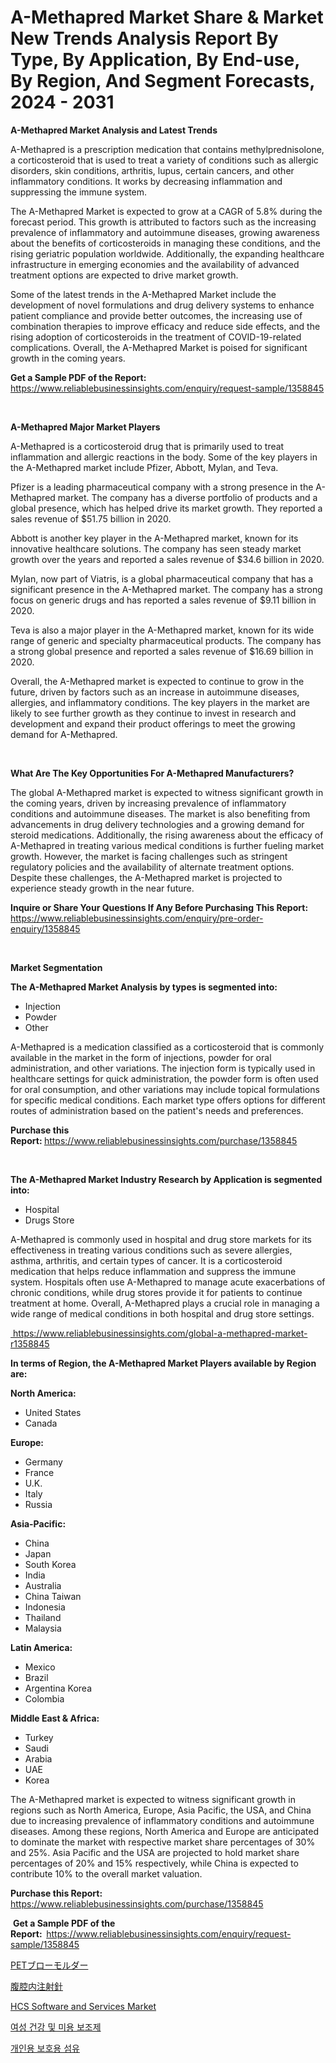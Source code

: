 <p><h1>A-Methapred Market Share & Market New Trends Analysis Report By Type, By Application, By End-use, By Region, And Segment Forecasts, 2024 - 2031</h1></p><p><strong>A-Methapred Market Analysis and Latest Trends</strong></p>
<p><p>A-Methapred is a prescription medication that contains methylprednisolone, a corticosteroid that is used to treat a variety of conditions such as allergic disorders, skin conditions, arthritis, lupus, certain cancers, and other inflammatory conditions. It works by decreasing inflammation and suppressing the immune system.</p><p>The A-Methapred Market is expected to grow at a CAGR of 5.8% during the forecast period. This growth is attributed to factors such as the increasing prevalence of inflammatory and autoimmune diseases, growing awareness about the benefits of corticosteroids in managing these conditions, and the rising geriatric population worldwide. Additionally, the expanding healthcare infrastructure in emerging economies and the availability of advanced treatment options are expected to drive market growth.</p><p>Some of the latest trends in the A-Methapred Market include the development of novel formulations and drug delivery systems to enhance patient compliance and provide better outcomes, the increasing use of combination therapies to improve efficacy and reduce side effects, and the rising adoption of corticosteroids in the treatment of COVID-19-related complications. Overall, the A-Methapred Market is poised for significant growth in the coming years.</p></p>
<p><strong>Get a Sample PDF of the Report:&nbsp;</strong> <a href="https://www.reliablebusinessinsights.com/enquiry/request-sample/1358845">https://www.reliablebusinessinsights.com/enquiry/request-sample/1358845</a></p>
<p>&nbsp;</p>
<p><strong>A-Methapred Major Market Players</strong></p>
<p><p>A-Methapred is a corticosteroid drug that is primarily used to treat inflammation and allergic reactions in the body. Some of the key players in the A-Methapred market include Pfizer, Abbott, Mylan, and Teva.</p><p>Pfizer is a leading pharmaceutical company with a strong presence in the A-Methapred market. The company has a diverse portfolio of products and a global presence, which has helped drive its market growth. They reported a sales revenue of $51.75 billion in 2020.</p><p>Abbott is another key player in the A-Methapred market, known for its innovative healthcare solutions. The company has seen steady market growth over the years and reported a sales revenue of $34.6 billion in 2020.</p><p>Mylan, now part of Viatris, is a global pharmaceutical company that has a significant presence in the A-Methapred market. The company has a strong focus on generic drugs and has reported a sales revenue of $9.11 billion in 2020.</p><p>Teva is also a major player in the A-Methapred market, known for its wide range of generic and specialty pharmaceutical products. The company has a strong global presence and reported a sales revenue of $16.69 billion in 2020.</p><p>Overall, the A-Methapred market is expected to continue to grow in the future, driven by factors such as an increase in autoimmune diseases, allergies, and inflammatory conditions. The key players in the market are likely to see further growth as they continue to invest in research and development and expand their product offerings to meet the growing demand for A-Methapred.</p></p>
<p>&nbsp;</p>
<p><strong>What Are The Key Opportunities For A-Methapred Manufacturers?</strong></p>
<p><p>The global A-Methapred market is expected to witness significant growth in the coming years, driven by increasing prevalence of inflammatory conditions and autoimmune diseases. The market is also benefiting from advancements in drug delivery technologies and a growing demand for steroid medications. Additionally, the rising awareness about the efficacy of A-Methapred in treating various medical conditions is further fueling market growth. However, the market is facing challenges such as stringent regulatory policies and the availability of alternate treatment options. Despite these challenges, the A-Methapred market is projected to experience steady growth in the near future.</p></p>
<p><strong>Inquire or Share Your Questions If Any Before Purchasing This Report:</strong> <a href="https://www.reliablebusinessinsights.com/enquiry/pre-order-enquiry/1358845">https://www.reliablebusinessinsights.com/enquiry/pre-order-enquiry/1358845</a></p>
<p>&nbsp;</p>
<p><strong>Market Segmentation</strong></p>
<p><strong>The A-Methapred Market Analysis by types is segmented into:</strong></p>
<p><ul><li>Injection</li><li>Powder</li><li>Other</li></ul></p>
<p><p>A-Methapred is a medication classified as a corticosteroid that is commonly available in the market in the form of injections, powder for oral administration, and other variations. The injection form is typically used in healthcare settings for quick administration, the powder form is often used for oral consumption, and other variations may include topical formulations for specific medical conditions. Each market type offers options for different routes of administration based on the patient's needs and preferences.</p></p>
<p><strong>Purchase this Report:&nbsp;</strong><a href="https://www.reliablebusinessinsights.com/purchase/1358845">https://www.reliablebusinessinsights.com/purchase/1358845</a></p>
<p>&nbsp;</p>
<p><strong>The A-Methapred Market Industry Research by Application is segmented into:</strong></p>
<p><ul><li>Hospital</li><li>Drugs Store</li></ul></p>
<p><p>A-Methapred is commonly used in hospital and drug store markets for its effectiveness in treating various conditions such as severe allergies, asthma, arthritis, and certain types of cancer. It is a corticosteroid medication that helps reduce inflammation and suppress the immune system. Hospitals often use A-Methapred to manage acute exacerbations of chronic conditions, while drug stores provide it for patients to continue treatment at home. Overall, A-Methapred plays a crucial role in managing a wide range of medical conditions in both hospital and drug store settings.</p></p>
<p><a href="https://www.reliablebusinessinsights.com/global-a-methapred-market-r1358845">&nbsp;https://www.reliablebusinessinsights.com/global-a-methapred-market-r1358845</a></p>
<p><strong>In terms of Region, the A-Methapred Market Players available by Region are:</strong></p>
<p>
    <p> <strong> North America: </strong>
        <ul>
            <li>United States</li>
            <li>Canada</li>
        </ul>
        </p> 
    <p> <strong> Europe: </strong>
        <ul>
            <li>Germany</li>
            <li>France</li>
            <li>U.K.</li>
            <li>Italy</li>
            <li>Russia</li>
        </ul>
        </p> 
    <p> <strong> Asia-Pacific: </strong>
        <ul>
            <li>China</li>
            <li>Japan</li>
            <li>South Korea</li>
            <li>India</li>
            <li>Australia</li>
            <li>China Taiwan</li>
            <li>Indonesia</li>
            <li>Thailand</li>
            <li>Malaysia</li>
        </ul>
        </p> 
    <p> <strong> Latin America: </strong>
        <ul>
            <li>Mexico</li>
            <li>Brazil</li>
            <li>Argentina Korea</li>
            <li>Colombia</li>
        </ul>
        </p> 
    <p> <strong> Middle East & Africa: </strong>
        <ul>
            <li>Turkey</li>
            <li>Saudi</li>
            <li>Arabia</li>
            <li>UAE</li>
            <li>Korea</li>
        </ul>
    </p>
    </p>
<p><p>The A-Methapred market is expected to witness significant growth in regions such as North America, Europe, Asia Pacific, the USA, and China due to increasing prevalence of inflammatory conditions and autoimmune diseases. Among these regions, North America and Europe are anticipated to dominate the market with respective market share percentages of 30% and 25%. Asia Pacific and the USA are projected to hold market share percentages of 20% and 15% respectively, while China is expected to contribute 10% to the overall market valuation.</p></p>
<p><strong>Purchase this Report: </strong><a href="https://www.reliablebusinessinsights.com/purchase/1358845">https://www.reliablebusinessinsights.com/purchase/1358845</a></p>
<p>&nbsp;<strong>Get a Sample PDF of the Report:&nbsp;&nbsp;</strong><a href="https://www.reliablebusinessinsights.com/enquiry/request-sample/1358845">https://www.reliablebusinessinsights.com/enquiry/request-sample/1358845</a></p>
<p><strong></strong></p>
<p><p><a href="https://github.com/LeanneBruen2023/Market-Research-Report-List-1/blob/main/563053789056.md">PETブローモルダー</a></p><p><a href="https://github.com/charm854/Market-Research-Report-List-1/blob/main/927456089057.md">腹腔内注射針</a></p><p><a href="https://github.com/yemakinde/Market-Research-Report-List-2/blob/main/hcs-software-and-services-market.md">HCS Software and Services Market</a></p><p><a href="https://github.com/iansanftyord09878/Market-Research-Report-List-1/blob/main/350019881673.md">여성 건강 및 미용 보조제</a></p><p><a href="https://github.com/TitusBoyer1/Market-Research-Report-List-1/blob/main/329270581674.md">개인용 보호용 섬유</a></p></p>